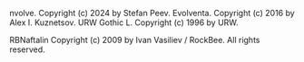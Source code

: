 nvolve. Copyright (c) 2024 by Stefan Peev. Evolventa. Copyright (c) 2016 by Alex I. Kuznetsov. URW Gothic L. Copyright (c) 1996 by URW.

RBNaftalin Copyright (c) 2009 by Ivan Vasiliev / RockBee. All rights reserved.
